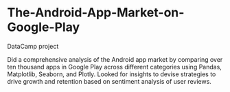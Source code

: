 # The-Android-App-Market-on-Google-Play
DataCamp project


Did a comprehensive analysis of the Android app market by comparing over ten thousand apps in Google Play across different categories using Pandas, Matplotlib, Seaborn, and Plotly.
Looked for insights to devise strategies to drive growth and retention based on sentiment analysis of user reviews.
